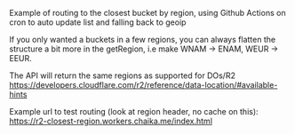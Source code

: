 Example of routing to the closest bucket by region, using Github Actions on cron to auto update list and falling back to geoip

If you only wanted a buckets in  a few regions, you can always flatten the structure a bit more in the getRegion, i.e make WNAM -> ENAM, WEUR -> EEUR.

The API will return the same regions as supported for DOs/R2  https://developers.cloudflare.com/r2/reference/data-location/#available-hints


Example url to test routing (look at region header, no cache on this): https://r2-closest-region.workers.chaika.me/index.html
